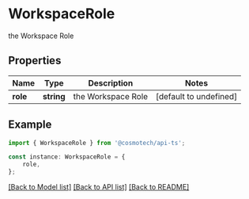 # WorkspaceRole

the Workspace Role

## Properties

Name | Type | Description | Notes
------------ | ------------- | ------------- | -------------
**role** | **string** | the Workspace Role | [default to undefined]

## Example

```typescript
import { WorkspaceRole } from '@cosmotech/api-ts';

const instance: WorkspaceRole = {
    role,
};
```

[[Back to Model list]](../README.md#documentation-for-models) [[Back to API list]](../README.md#documentation-for-api-endpoints) [[Back to README]](../README.md)
